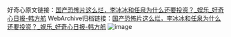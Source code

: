 好奇心原文链接：[国产恐怖片这么烂，李冰冰和任泉为什么还要投资？_娱乐_好奇心日报-韩方航](https://www.qdaily.com/articles/9350.html)
WebArchive归档链接：[国产恐怖片这么烂，李冰冰和任泉为什么还要投资？_娱乐_好奇心日报-韩方航](http://web.archive.org/web/20190623154135/https://www.qdaily.com/articles/9350.html)
![image](http://ww3.sinaimg.cn/large/007d5XDply1g3vf37zaipj30u02if1kx)